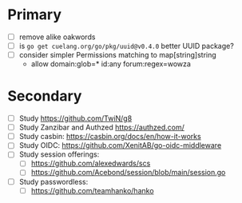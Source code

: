 # Primary

- [ ] remove alike oakwords
- [ ] is `go get cuelang.org/go/pkg/uuid@v0.4.0` better UUID package?
- [ ] consider simpler Permissions matching to map[string]string
  - allow domain:glob=\* id:any forum:regex=wowza

# Secondary

- [ ] Study https://github.com/TwiN/g8
- [ ] Study Zanzibar and Authzed https://authzed.com/
- [ ] Study casbin: https://casbin.org/docs/en/how-it-works
- [ ] Study OIDC: https://github.com/XenitAB/go-oidc-middleware
- [ ] Study session offerings:
  - [ ] <https://github.com/alexedwards/scs>
  - [ ] https://github.com/Acebond/session/blob/main/session.go
- [ ] Study passwordless:
    - [ ] https://github.com/teamhanko/hanko
